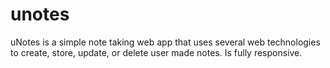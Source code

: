 # unotes

uNotes is a simple note taking web app that uses several web technologies to create, store, update, or delete user made notes. Is fully responsive.
